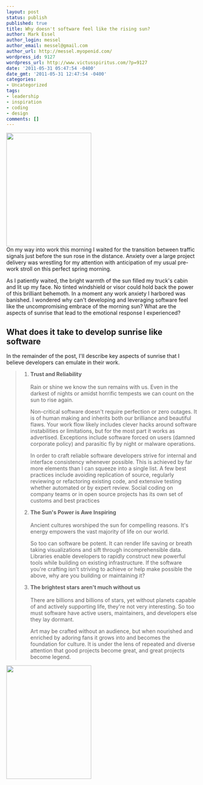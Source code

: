 ```yaml
---
layout: post
status: publish
published: true
title: Why doesn't software feel like the rising sun?
author: Mark Essel
author_login: messel
author_email: messel@gmail.com
author_url: http://messel.myopenid.com/
wordpress_id: 9127
wordpress_url: http://www.victusspiritus.com/?p=9127
date: '2011-05-31 05:47:54 -0400'
date_gmt: '2011-05-31 12:47:54 -0400'
categories:
- Uncategorized
tags:
- leadership
- inspiration
- coding
- design
comments: []
---
```

<p><a href="{{ site.url }}/assets/2011/05/20110531-084723.jpg"><img src="{{ site.url }}/assets/2011/05/20110531-084723-224x300.jpg" alt="" title="20110531-084723.jpg" width="224" height="300" class="aligncenter size-medium wp-image-9125" /></a><br />
On my way into work this morning I waited for the transition between traffic signals just before the sun rose in the distance. Anxiety over a large project delivery was wrestling for my attention with anticipation of my usual pre-work stroll on this perfect spring morning.  </p>
<p>As I patiently waited, the bright warmth of the sun filled my truck's cabin and lit up my face. No tinted windshield or visor could hold back the power of this brilliant behemoth. In a moment any work anxiety I harbored was banished. I wondered why can't developing and leveraging software feel like the uncompromising embrace of the morning sun? What are the aspects of sunrise that lead to the emotional response I experienced?</p>
<h2>What does it take to develop sunrise like software</h2>
<p>In the remainder of the post, I'll describe key aspects of sunrise that I believe developers can emulate in their work.</p>
<blockquote>
<ol>
<li><b>Trust and Reliability</b><br/><br />
Rain or shine we know the sun remains with us. Even in the darkest of nights or amidst horrific tempests we can count on the sun to rise again.</p>
<p>Non-critical software doesn't require perfection or zero outages. It is of human making and inherits both our brilliance and beautiful flaws. Your work flow likely includes clever hacks around software instabilities or limitations, but for the most part it works as advertised. Exceptions include software forced on users (damned corporate policy) and parasitic fly by night or malware operations. </p>
<p>In order to craft reliable software developers strive for internal and interface consistency whenever possible. This is achieved by far more elements than I can squeeze into a single list. A few best practices include avoiding replication of source, regularly reviewing or refactoring existing code, and extensive testing whether automated or by expert review. Social coding on company teams or in open source projects has its own set of customs and best practices<br/></li>
<li><b>The Sun's Power is Awe Inspiring</b><br/><br />
Ancient cultures worshiped the sun for compelling reasons. It's energy empowers the vast majority of life on our world. </p>
<p>So too can software be potent. It can render life saving or breath taking visualizations and sift through incomprehensible data. Libraries enable developers to rapidly construct new powerful tools while building on existing infrastructure. If the software you're crafting isn't striving to achieve or help make possible the above, why are you building or maintaining it?<br/></li>
<li><b>The brightest stars aren't much without us</b><br/><br />
There are billions and billions of stars, yet without planets capable of and actively supporting life, they're not very interesting. So too must software have active users, maintainers, and developers else they lay dormant.</p>
<p>Art may be crafted without an audience, but when nourished and enriched by adoring fans it grows into and becomes the foundation for culture. It is under the lens of repeated and diverse attention that good projects become great, and great projects become legend.<br/></li>
</ol>
</blockquote>
<p><a href="{{ site.url }}/assets/2011/05/20110531-084735.jpg"><img src="{{ site.url }}/assets/2011/05/20110531-084735-224x300.jpg" alt="" title="20110531-084735.jpg" width="224" height="300" class="aligncenter size-medium wp-image-9126" /></a></p>
